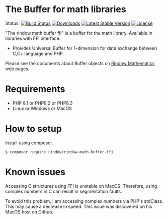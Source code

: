 The Buffer for math libraries
=============================
Status:
[![Build Status](https://github.com/rindow/rindow-math-buffer-ffi/workflows/tests/badge.svg)](https://github.com/rindow/rindow-math-buffer-ffi/actions)
[![Downloads](https://img.shields.io/packagist/dt/rindow/rindow-math-buffer-ffi)](https://packagist.org/packages/rindow/rindow-math-buffer-ffi)
[![Latest Stable Version](https://img.shields.io/packagist/v/rindow/rindow-math-buffer-ffi)](https://packagist.org/packages/rindow/rindow-math-buffer-ffi)
[![License](https://img.shields.io/packagist/l/rindow/rindow-math-buffer-ffi)](https://packagist.org/packages/rindow/rindow-math-buffer-ffi)

"The rindow math buffer ffi" is a buffer for the math library. Available in libraries with FFI interface.

- Provides Universal Buffer for 1-dimension for data exchange between C,C+ language and PHP.


Please see the documents about Buffer objects on [Rindow Mathematics](https://rindow.github.io/mathematics/matrix/arrayobjects.html#buffer-object) web pages.

Requirements
============

- PHP 8.1 or PHP8.2 or PHP8.3
- Linux or Windows or MacOS

How to setup
============

Install using composer.

```shell
$ composer require rindow/rindow-math-buffer-ffi
```

Known issues
============

Accessing C structures using FFI is unstable on MacOS. Therefore, using complex numbers in C can result in segmentation faults.

To avoid this problem, I am accessing complex numbers via PHP's stdClass. This may cause a decrease in speed.
This issue was discovered on his MacOS host on Github.
